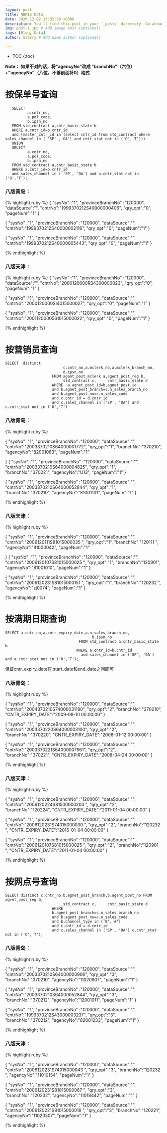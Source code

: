 ```yaml
---
layout: post
title: NBMIS Data
date: 2020-12-02 13:32:20 +0300
description: You’ll find this post in your `_posts` directory. Go ahead and edit it and re-build the site to see your changes. # Add post description (optional)
img: post-1.jpg # Add image post (optional)
tags: [Blog, Data]
author: Starry # Add name author (optional)

---
```


* TOC
{:toc}



**Note： 如果不对的话，将"agencyNo"改成 "branchNo"（六位）+"agencyNo"（八位，不够前面补0）格式**



# 按保单号查询

```
   SELECT
          a.cntr_no,
          a.pol_code,
          b.ipsn_no
   FROM std_contract a,cntr_basic_state b
   WHERE a.cntr_id=b.cntr_id
   and (master_cntr_id in (select cntr_id from std_contract where  sales_channel in ( 'SP' ,'OA') and cntr_stat not in ('O','T')))
   UNION
   SELECT
          a.cntr_no,
          a.pol_code,
          b.ipsn_no
   FROM std_contract a,cntr_basic_state b
   WHERE a.cntr_id=b.cntr_id
   and sales_channel in ( 'SP', 'OA') and a.cntr_stat not in ('O','T');
```
### 八版青岛：

{% highlight ruby %}
{
"sysNo" :"1",
"provinceBranchNo" :"120000",
"dataSource":"",
"cntrNo":"1999370212S40000000406",
"qry_opt":"0",
"pageNum":"1"
}

{
"sysNo" :"1",
"provinceBranchNo" :"120000",
"dataSource":"",
"cntrNo":"1999370212S40000002116",
"qry_opt":"0",
"pageNum":"1"
}

{
"sysNo" :"1",
"provinceBranchNo" :"120000",
"dataSource":"",
"cntrNo":"1999370212S40000005443",
"qry_opt":"0",
"pageNum":"1"
}

{% endhighlight %}



### 八版天津：

{% highlight ruby %}
{
"sysNo" :"1",
"provinceBranchNo" :"120000",
"dataSource":"",
"cntrNo":"2000120000R34300000023",
"qry_opt":"0",
"pageNum":"1"
}

{
"sysNo" :"1",
"provinceBranchNo" :"120000",
"dataSource":"",
"cntrNo":"2000120000SI4015000027",
"qry_opt":"0",
"pageNum":"1"
}

{
"sysNo" :"1",
"provinceBranchNo" :"120000",
"dataSource":"",
"cntrNo":"2001120000561015000022",
"qry_opt":"0",
"pageNum":"1"
}

{% endhighlight %}


# 按营销员查询

```
SELECT  distinct
                          c.cntr_no,a.mclerk_no,a.mclerk_branch_no,
                          d.ipsn_no
                     FROM agent_post_mclerk a,agent_post_reg b,
                          std_contract c,     cntr_basic_state d
                     WHERE  a.agnet_post_id=b.agnet_post_id
                     and b.agnet_post_branch=c.n_sales_branch_no
                     and b.agent_post_no=c.n_sales_code
                     and c.cntr_id = d.cntr_id
                     and c.sales_channel in ('SP', 'OA') and c.cntr_stat not in ('O','T')
```

### 八版青岛：

{% highlight ruby %}

{
"sysNo" :"1",
"provinceBranchNo" :"120000",
"dataSource":"",
"cntrNo":"2003370210S64000001772",
"qry_opt":"1",
"branchNo":"370210",
"agencyNo":"82001063",
"pageNum":"1"

}
{
"sysNo" :"1",
"provinceBranchNo" :"120000",
"dataSource":"",
"cntrNo":"2003370210S64000004825",
"qry_opt":"1",
"branchNo":"370221",
"agencyNo":"U13",
"pageNum":"1"
}

{
"sysNo" :"1",
"provinceBranchNo" :"120000",
"dataSource":"",
"cntrNo":"2003370210S64000052844",
"qry_opt":"1",
"branchNo":"370210",
"agencyNo":"81001101",
"pageNum":"1"
}

{% endhighlight %}

### 八版天津：

{% highlight ruby %}

{
"sysNo" :"1",
"provinceBranchNo" :"120000",
"dataSource":"",
"cntrNo":"2006120111S81015000035 ",
"qry_opt":"1",
"branchNo":"120111 ",
"agencyNo":"81000042",
"pageNum":"1"

}
{
"sysNo" :"1",
"provinceBranchNo" :"120000",
"dataSource":"",
"cntrNo":"2006120107S81015000025 ",
"qry_opt":"1",
"branchNo":"120901",
"agencyNo":"81001010",
"pageNum":"1"
}

{
"sysNo" :"1",
"provinceBranchNo" :"120000",
"dataSource":"",
"cntrNo":"2006120231S81015000151 ",
"qry_opt":"1",
"branchNo":"120232 ",
"agencyNo":"zj0074",
"pageNum":"1"
}

{% endhighlight %}

# 按满期日期查询

```
SELECT a.cntr_no,a.cntr_expiry_date,a.n_sales_branch_no,
                                       b.ipsn_no
                                 FROM std_contract a,cntr_basic_state b
                                WHERE a.cntr_id=b.cntr_id
                                  and sales_channel in ('SP', 'OA') and a.cntr_stat not in ('O','T');
```

保证cntr_expiry_date在 start_date和end_date之间即可

### 八版青岛：

{% highlight ruby %}

{
"sysNo" :"1",
"provinceBranchNo" :"120000",
"dataSource":"",
"cntrNo":"2004370210S74000031180",
"qry_opt":"2",
"branchNo":"370210",
"CNTR_EXPIRY_DATE":"2009-08-10 00:00:00"
}

{
"sysNo" :"1",
"provinceBranchNo" :"120000",
"dataSource":"",
"cntrNo":"2003370220S64000003100",
"qry_opt":"2",
"branchNo":"370220",
"CNTR_EXPIRY_DATE":"2008-01-12 00:00:00"
}

{
"sysNo" :"1",
"provinceBranchNo" :"120000",
"dataSource":"",
"cntrNo":"2003370221S64000007961",
"qry_opt":"2",
"branchNo":"370221",
"CNTR_EXPIRY_DATE":"2008-04-24 00:00:00"
}

{% endhighlight %}

### 八版天津：

{% highlight ruby %}

{
"sysNo" :"1",
"provinceBranchNo" :"120000",
"dataSource":"",
"cntrNo":"2006120224S81500000203 ",
"qry_opt":"2",
"branchNo":"120224",
"CNTR_EXPIRY_DATE":"2011-01-04 00:00:00"
}

{
"sysNo" :"1",
"provinceBranchNo" :"120000",
"dataSource":"",
"cntrNo":"2006120231S74015000030 ",
"qry_opt":"2",
"branchNo":"120232 ",
"CNTR_EXPIRY_DATE":"2016-01-04 00:00:00"
}

{
"sysNo" :"1",
"provinceBranchNo" :"120000",
"dataSource":"",
"cntrNo":"2006120107S81015000025 ",
"qry_opt":"2",
"branchNo":"120901 ",
"CNTR_EXPIRY_DATE":"2011-01-04 00:00:00"
}

{% endhighlight %}

# 按网点号查询

```
SELECT distinct c.cntr_no,b.agnet_post_branch,b.agent_post_no FROM agent_post_reg b,
                          std_contract c,     cntr_basic_state d
                     WHERE 
                     b.agnet_post_branch=c.n_sales_branch_no
                     and b.agent_post_no=c.n_sales_code
                     and b.channel_type in ('B','#')
                     and c.cntr_id = d.cntr_id
                     and c.sales_channel in ('SP', 'OA') c.cntr_stat not in ('O','T');
```
### 八版青岛：

{% highlight ruby %}

{
"sysNo" :"1",
"provinceBranchNo" :"120000",
"dataSource":"",
"cntrNo":"2003370210S64000000906",
"qry_opt":"3",
"branchNo":"370210",
"agencyNo":"11020807",
"pageNum":"1"
}

{
"sysNo" :"1",
"provinceBranchNo" :"120000",
"dataSource":"",
"cntrNo":"2003370210S64000052844",
"qry_opt":"3",
"branchNo":"370212",
"agencyNo":"12001011",
"pageNum":"1"
}

{
"sysNo" :"1",
"provinceBranchNo" :"120000",
"dataSource":"",
"cntrNo":"1999370212S43000003237",
"qry_opt":"3",
"branchNo":"370212",
"agencyNo":"82001233",
"pageNum":"1"
}

{% endhighlight %}



### 八版天津：

{% highlight ruby %}

{
"sysNo" :"1",
"provinceBranchNo" :"120000",
"dataSource":"",
"cntrNo":"2006120231S74015000043 ",
"qry_opt":"3",
"branchNo":"120232 ",
"agencyNo":"11010154",
"pageNum":"1"
}

{
"sysNo" :"1",
"provinceBranchNo" :"120000",
"dataSource":"",
"cntrNo":"2006120231S81015000067 ",
"qry_opt":"3",
"branchNo":"120232",
"agencyNo":"11018442",
"pageNum":"1"
}

{
"sysNo" :"1",
"provinceBranchNo" :"120000",
"dataSource":"",
"cntrNo":"2006120221S81015000019 ",
"qry_opt":"3",
"branchNo":"120221",
"agencyNo":"11020507",
"pageNum":"1"
}

{% endhighlight %}
